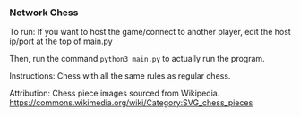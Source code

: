 ### Network Chess

To run: If you want to host the game/connect to another player, edit the host ip/port at the top of main.py

Then, run the command `python3 main.py` to actually run the program.

Instructions:
Chess with all the same rules as regular chess.

Attribution:
Chess piece images sourced from Wikipedia.
https://commons.wikimedia.org/wiki/Category:SVG_chess_pieces
